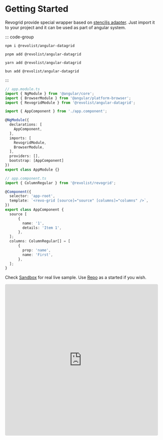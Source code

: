 # Getting Started

Revogrid provide special wrapper based on [stenciljs adapter](https://www.npmjs.com/package/@revolist/angular-datagrid). Just import it to your project and it can be used as part of angular system.

::: code-group

```npm
npm i @revolist/angular-datagrid

```

```pnpm
pnpm add @revolist/angular-datagrid
```

```yarn
yarn add @revolist/angular-datagrid
```

```bun
bun add @revolist/angular-datagrid
```

:::

```ts
// app.module.ts
import { NgModule } from '@angular/core';
import { BrowserModule } from '@angular/platform-browser';
import { RevogridModule } from '@revolist/angular-datagrid';

import { AppComponent } from './app.component';

@NgModule({
  declarations: [
    AppComponent,
  ],
  imports: [
    RevogridModule,
    BrowserModule,
  ],
  providers: [],
  bootstrap: [AppComponent]
})
export class AppModule {}
```

```ts
// app.component.ts
import { ColumnRegular } from '@revolist/revogrid';

@Component({
  selector: 'app-root',
  template: `<revo-grid [source]="source" [columns]="columns" />`,
})
export class AppComponent {
  source [
      {
        name: '1',
        details: 'Item 1',
      },
  ];
  columns: ColumnRegular[] = [
      {
        prop: 'name',
        name: 'First',
      },
  ];
}
```

Check [Sandbox](https://codesandbox.io/s/angular-datagrid-overview-d5i0b?fontsize=14&hidenavigation=1&theme=dark) for real live sample.
Use [Repo](https://github.com/revolist/angular-datagrid-test) as a started if you wish.

<ClientOnly>
  <iframe src="https://codesandbox.io/embed/angular-datagrid-overview-d5i0b?fontsize=14&hidenavigation=1&theme=dark"
     style="width:100%; height:500px; border:0; border-radius: 4px; overflow:hidden;"
     title="Angular-datagrid-overview"
     allow="accelerometer; ambient-light-sensor; camera; encrypted-media; geolocation; gyroscope; hid; microphone; midi; payment; usb; vr; xr-spatial-tracking"
     sandbox="allow-forms allow-modals allow-popups allow-presentation allow-same-origin allow-scripts"></iframe>
</ClientOnly>
